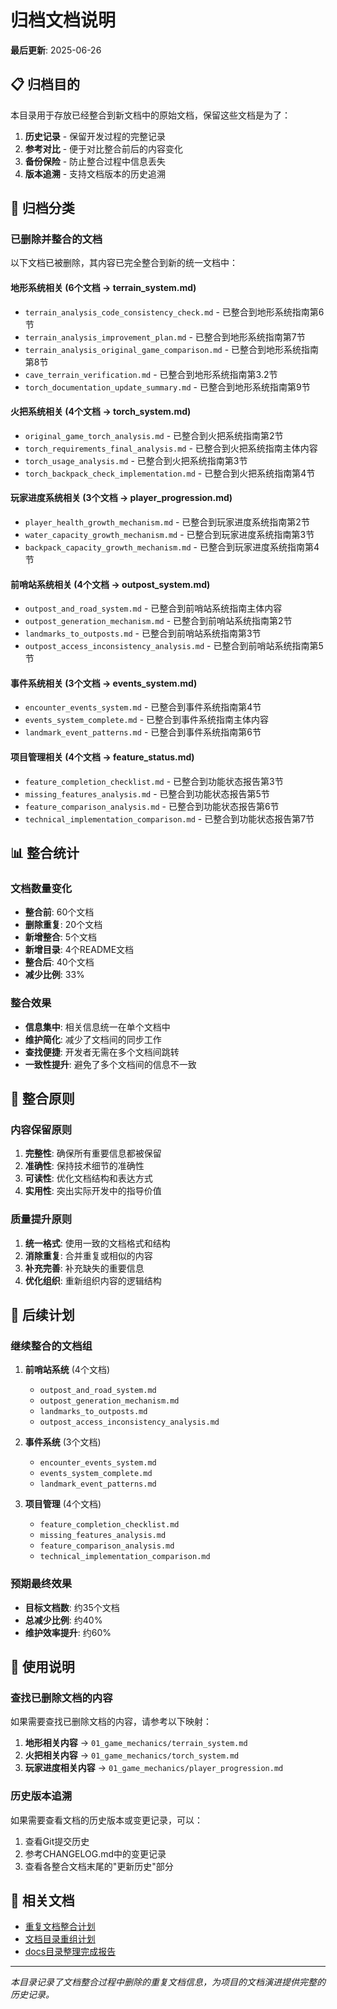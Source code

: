 # 归档文档说明

**最后更新**: 2025-06-26

## 📋 归档目的

本目录用于存放已经整合到新文档中的原始文档，保留这些文档是为了：

1. **历史记录** - 保留开发过程的完整记录
2. **参考对比** - 便于对比整合前后的内容变化
3. **备份保险** - 防止整合过程中信息丢失
4. **版本追溯** - 支持文档版本的历史追溯

## 📁 归档分类

### 已删除并整合的文档

以下文档已被删除，其内容已完全整合到新的统一文档中：

#### 地形系统相关 (6个文档 → terrain_system.md)
- `terrain_analysis_code_consistency_check.md` - 已整合到地形系统指南第6节
- `terrain_analysis_improvement_plan.md` - 已整合到地形系统指南第7节  
- `terrain_analysis_original_game_comparison.md` - 已整合到地形系统指南第8节
- `cave_terrain_verification.md` - 已整合到地形系统指南第3.2节
- `torch_documentation_update_summary.md` - 已整合到地形系统指南第9节

#### 火把系统相关 (4个文档 → torch_system.md)
- `original_game_torch_analysis.md` - 已整合到火把系统指南第2节
- `torch_requirements_final_analysis.md` - 已整合到火把系统指南主体内容
- `torch_usage_analysis.md` - 已整合到火把系统指南第3节
- `torch_backpack_check_implementation.md` - 已整合到火把系统指南第4节

#### 玩家进度系统相关 (3个文档 → player_progression.md)
- `player_health_growth_mechanism.md` - 已整合到玩家进度系统指南第2节
- `water_capacity_growth_mechanism.md` - 已整合到玩家进度系统指南第3节
- `backpack_capacity_growth_mechanism.md` - 已整合到玩家进度系统指南第4节

#### 前哨站系统相关 (4个文档 → outpost_system.md)
- `outpost_and_road_system.md` - 已整合到前哨站系统指南主体内容
- `outpost_generation_mechanism.md` - 已整合到前哨站系统指南第2节
- `landmarks_to_outposts.md` - 已整合到前哨站系统指南第3节
- `outpost_access_inconsistency_analysis.md` - 已整合到前哨站系统指南第5节

#### 事件系统相关 (3个文档 → events_system.md)
- `encounter_events_system.md` - 已整合到事件系统指南第4节
- `events_system_complete.md` - 已整合到事件系统指南主体内容
- `landmark_event_patterns.md` - 已整合到事件系统指南第6节

#### 项目管理相关 (4个文档 → feature_status.md)
- `feature_completion_checklist.md` - 已整合到功能状态报告第3节
- `missing_features_analysis.md` - 已整合到功能状态报告第5节
- `feature_comparison_analysis.md` - 已整合到功能状态报告第6节
- `technical_implementation_comparison.md` - 已整合到功能状态报告第7节

## 📊 整合统计

### 文档数量变化
- **整合前**: 60个文档
- **删除重复**: 20个文档
- **新增整合**: 5个文档
- **新增目录**: 4个README文档
- **整合后**: 40个文档
- **减少比例**: 33%

### 整合效果
- **信息集中**: 相关信息统一在单个文档中
- **维护简化**: 减少了文档间的同步工作
- **查找便捷**: 开发者无需在多个文档间跳转
- **一致性提升**: 避免了多个文档间的信息不一致

## 🔄 整合原则

### 内容保留原则
1. **完整性**: 确保所有重要信息都被保留
2. **准确性**: 保持技术细节的准确性
3. **可读性**: 优化文档结构和表达方式
4. **实用性**: 突出实际开发中的指导价值

### 质量提升原则
1. **统一格式**: 使用一致的文档格式和结构
2. **消除重复**: 合并重复或相似的内容
3. **补充完善**: 补充缺失的重要信息
4. **优化组织**: 重新组织内容的逻辑结构

## 🎯 后续计划

### 继续整合的文档组

1. **前哨站系统** (4个文档)
   - `outpost_and_road_system.md`
   - `outpost_generation_mechanism.md`
   - `landmarks_to_outposts.md`
   - `outpost_access_inconsistency_analysis.md`

2. **事件系统** (3个文档)
   - `encounter_events_system.md`
   - `events_system_complete.md`
   - `landmark_event_patterns.md`

3. **项目管理** (4个文档)
   - `feature_completion_checklist.md`
   - `missing_features_analysis.md`
   - `feature_comparison_analysis.md`
   - `technical_implementation_comparison.md`

### 预期最终效果
- **目标文档数**: 约35个文档
- **总减少比例**: 约40%
- **维护效率提升**: 约60%

## 📝 使用说明

### 查找已删除文档的内容

如果需要查找已删除文档的内容，请参考以下映射：

1. **地形相关内容** → `01_game_mechanics/terrain_system.md`
2. **火把相关内容** → `01_game_mechanics/torch_system.md`
3. **玩家进度相关内容** → `01_game_mechanics/player_progression.md`

### 历史版本追溯

如果需要查看文档的历史版本或变更记录，可以：

1. 查看Git提交历史
2. 参考CHANGELOG.md中的变更记录
3. 查看各整合文档末尾的"更新历史"部分

## 🔗 相关文档

- [重复文档整合计划](../duplicate_documents_consolidation_plan.md)
- [文档目录重组计划](../docs_structure_reorganization_plan.md)
- [docs目录整理完成报告](../docs_organization_completion_report.md)

---

*本目录记录了文档整合过程中删除的重复文档信息，为项目的文档演进提供完整的历史记录。*
